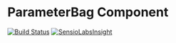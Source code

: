 ParameterBag Component
======================
[![Build Status](https://travis-ci.org/miguelsimoes/parameter-bag.svg?branch=master)](https://travis-ci.org/miguelsimoes/parameter-bag)
[![SensioLabsInsight](https://insight.sensiolabs.com/projects/8a679142-7801-40ca-8c94-73554426bce5/mini.png)](https://insight.sensiolabs.com/projects/8a679142-7801-40ca-8c94-73554426bce5)